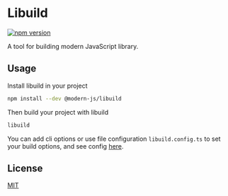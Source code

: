 # Libuild

[![npm version](https://badge.fury.io/js/@modern-js%2Flibuild.svg)](https://www.npmjs.com/package/@modern-js/libuild)

A tool for building modern JavaScript library.

## Usage

Install libuild in your project

```bash
npm install --dev @modern-js/libuild
```

Then build your project with libuild

```bash
libuild
```

You can add cli options or use file configuration `libuild.config.ts` to set your build options, and see config [here](./src/types/config/index.ts).

## License

[MIT](./LICENSE.md)
